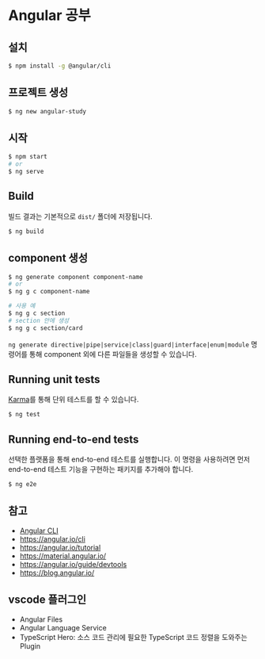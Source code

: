 # Angular 공부

## 설치

```bash
$ npm install -g @angular/cli
```

## 프로젝트 생성

```bash
$ ng new angular-study
```

## 시작

```bash
$ npm start
# or
$ ng serve
```

## Build

빌드 결과는 기본적으로 `dist/` 폴더에 저장됩니다.

```bash
$ ng build
```

## component 생성

```bash
$ ng generate component component-name
# or
$ ng g c component-name
```

```bash
# 사용 예
$ ng g c section
# section 안에 생성
$ ng g c section/card
```

`ng generate directive|pipe|service|class|guard|interface|enum|module` 명령어를 통해 component 외에 다른 파일들을 생성할 수 있습니다.

## Running unit tests

[Karma](https://karma-runner.github.io)를 통해 단위 테스트를 할 수 있습니다.

```bash
$ ng test
```

## Running end-to-end tests

선택한 플랫폼을 통해 end-to-end 테스트를 실행합니다. 이 명령을 사용하려면 먼저 end-to-end 테스트 기능을 구현하는 패키지를 추가해야 합니다.

```bash
$ ng e2e
```

## 참고

- [Angular CLI](https://github.com/angular/angular-cli)
- https://angular.io/cli
- https://angular.io/tutorial
- https://material.angular.io/
- https://angular.io/guide/devtools
- https://blog.angular.io/

## vscode 플러그인

- Angular Files
- Angular Language Service
- TypeScript Hero: 소스 코드 관리에 필요한 TypeScript 코드 정렬을 도와주는 Plugin
